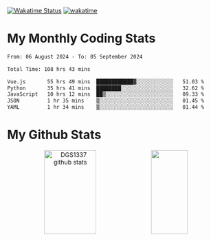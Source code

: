 [![Wakatime Status](https://github.com/noopurphalak/noopurphalak/workflows/wakatime-status-update/badge.svg)](https://github.com/noopurphalak/noopurphalak/actions/workflows/main.yml)
[![wakatime](https://wakatime.com/badge/user/80ace140-ef40-4fdd-b8ed-f3be3d2e1aea.svg)](https://wakatime.com/@80ace140-ef40-4fdd-b8ed-f3be3d2e1aea)

# My Monthly Coding Stats

<!--START_SECTION:waka-->

```txt
From: 06 August 2024 - To: 05 September 2024

Total Time: 108 hrs 43 mins

Vue.js       55 hrs 49 mins  ████████████▓░░░░░░░░░░░░   51.03 %
Python       35 hrs 41 mins  ████████░░░░░░░░░░░░░░░░░   32.62 %
JavaScript   10 hrs 12 mins  ██▒░░░░░░░░░░░░░░░░░░░░░░   09.33 %
JSON         1 hr 35 mins    ▒░░░░░░░░░░░░░░░░░░░░░░░░   01.45 %
YAML         1 hr 34 mins    ▒░░░░░░░░░░░░░░░░░░░░░░░░   01.44 %
```

<!--END_SECTION:waka-->

# My Github Stats
<div style="text-align: center;">
  <img width="49%" height="195px" src="https://github-readme-stats-sigma-five.vercel.app/api?username=noopurphalak&show_icons=true&count_private=true&hide_border=true&title_color=ecf2f8&icon_color=0d1117&text_color=FFFFFF&bg_color=0d1117" alt="DGS1337 github stats" />
  <img width="41%" height="195px" src="https://github-readme-stats-sigma-five.vercel.app/api/top-langs/?username=noopurphalak&layout=compact&hide_border=true&title_color=ecf2f8&text_color=FFFFFF&bg_color=0d1117" />
</div>
